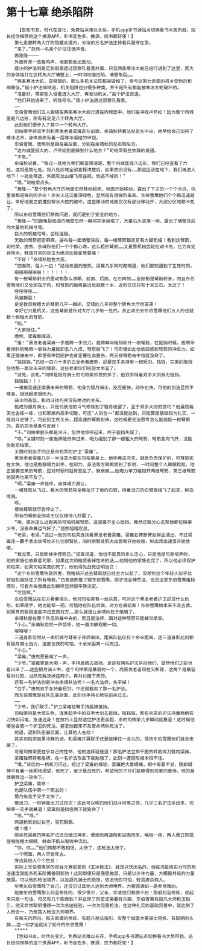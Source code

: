 # 第十七章 绝杀陷阱
        【告知书友，时代在变化，免费站点难以长存，手机app多书源站点切换看书大势所趋，站长给你推荐的这个换源APP，听书音色多、换源、找书都好使！】
       第七走廊转角大厅的隐藏夹道内，分坛的三名护法正持着兵器守在那。
       “来了。”忽然一名高个护法压低声音。
       轰隆隆~~~~
       外面传来一些轰鸣声，地面都发出震动。
       瘦小的护法则是走到前面透过观察孔看着外面，只见两条寒冰大蛇已经行进到了这里，庞大的身体抽打在这转角大厅墙壁上，一时间地面凹陷，墙壁龟裂……
       “两条寒冰大蛇，真够狠的，那么多机关法阵都被毁掉了，幸亏这第七走廊的机关受到的影响最低。”瘦小护法嘀咕道，机关陷阱也分很多种类，并不是所有都能被寒冰大蛇破坏的。
       “准备好，等那些入侵者进入大厅，再发动机关。”高个护法说道。
       “他们开始进来了，听我号令。”瘦小护法透过观察孔看着。
       ……
       东伯雪鹰他们五人跟随在两条寒冰大蛇行进在内城堡中，他们在寻找卢怀如！因为整个内城堡是八边形，所有有足足八个转角大厅。
       此刻他们便步入了其中一个转角大厅。
       司柏荣手持双手剑和黑发老者梁雍走在前面，余靖秋持着法杖走在中央，她早给自己加持了寒冰法术，身体表面有着一层寒冰凝结的甲铠。
       东伯雪鹰、唐熊则是跟在最后面，分别在余靖秋的左右侧后方。
       “这内城堡挺大的，卢怀如到底躲到什么地方？”司柏荣有些焦躁的说道。
       “不急。”
       余靖秋说着，“每过一处地方我们都查探清楚，整个内城堡成八边形，我们已经查看了六处，这将是第七处。将八处区域全部查探清楚后，如果依旧没有……那就应该在地下，我们再进入地下！一处处筛选，外面有龙山楼飞舟监视，他逃不掉的！”
       “嗯。”司柏荣点头。
       “轰隆——”整个转角大厅的地面忽然移动起来，地面开始移动，露出了下方的一个个大坑，坑里面都是锋利的矛尖！矛尖上还泛着深绿色，显然是有很强烈毒素。东伯雪鹰他们个个都迅速避让，幸好地面之前遭到寒冰大蛇的破坏，这些移动的地面仅仅有部分移动开，大部分区域都卡死了。
       所以东伯雪鹰他们稍微闪避，就闪避到了安全的地方。
       “轰隆——”四面龟裂扭曲的墙壁忽然一瞬间完全崩塌了，大量石头滚落一地，露出了墙壁背后的大量的机械弓弩。
       巨大的机械弓弩，齿轮连接。
       无数的弩箭密密麻麻，遍布每一面墙壁背后，每一根弩箭都足足有大腿粗细！看到这弩箭，司柏荣、唐熊、余靖秋他们一个个都心寒，这么粗的弩箭……又是靠机械齿轮拉动卡死，拉力肯定非常大，释放开来的攻击力绝对比破星弩要强！
       “不好！”余靖秋脸色大变。
       “四面防，每人一边！”经验老道的唐熊、梁雍几乎同时都喊道，他们都知道到了生死时刻。
       崩崩崩崩崩崩！！！！！！
       每一根弩箭射出的震动都那么清晰，前面、后面、左右两侧……全部都是弩箭射来，而且东伯雪鹰他们又全部在厅内，和弩箭的距离最远也就数十米，近的仅仅只有十米左右。太近了！
       呼呼呼呼……
       风被撕裂！
       足足数百根粗大的弩箭几乎一瞬间，交错的几乎将整个转角大厅给笼罩！
       幸好它只是机关，这些弩箭是针对大厅几乎每一处的，真正攻击到东伯雪鹰他们五人的也就数十根粗大的弩箭。
       “挡。”
       “大家挡住。”
       唐熊、梁雍都喊道。
       “蓬！”黑发老者梁雍一手盾牌一手战刀，盾牌瞬间格挡卸开一根弩箭，在抵挡时候，盾牌带着倾斜的略微一收将力量就卸去八九成，弩箭崩飞了！可即便如此他依旧感到弩箭的冲击力。如果正面被击中，即便有甲铠庇护也肯定要吐血重伤，两三根弩箭击中怕就没命了。
       “铛铛铛。”已经一百六十多的白发老者唐熊，却是双手各持有一根短剑，铛铛，完美的阻挡住他那一面攻击来的弩箭，这些老家伙们经验太丰富了。
       “该死，该死。”同样是银月骑士的司柏荣却慌的多了，他双手持着双手大剑奋力抵挡。
       铛铛铛！！！
       一根根高速正面袭击来的弩箭，他身为银月骑士，反应是快，动作也快，可他的剑法显然不够高，抵挡起来很吃力。
       骑士的高低，和战斗技巧并没有绝对的关系。
       能成为银月骑士，只是代表他的斗气修炼到了银月级罢了，至于双手大剑的技巧？他虽然每天也去练一练，也和家族内高手切磋，可连‘人剑合一’都没能达到，只能算是基础较为扎实，一般战斗足够了。可此刻生死关头，超高速的弩箭射来，这时候是无法思考怎么抵挡每一根弩箭的，靠的完全是条件反射！
       “不。”司柏荣额头都是冷汗，忽然他惊呼起来，终于抵挡失误了。
       “呼。”关键时刻一面盾牌陡然伸过来，竭力碰到了那一根粗大的弩箭，弩箭变向飞开，没能伤到司柏荣。
       关键时刻出手的正是司柏荣的护卫‘梁雍’。
       黑发老者梁雍几乎一半注意力都在司柏荣身上，他毕竟这次来，就是负责保护的，可弩箭实在太快，他也是勉强竭力出手，在卸力、身法等方面都受到了影响，一时间整个人踉踉跄跄，他正面袭击来的弩箭，应对时顿时就有些乱了，崩崩崩……他竭力单刀格挡开两根弩箭，第三根弩箭他就再也来不及了。
       “啊。”梁雍一声低呼，身体竭力避让。
       一根弩箭从飞过，粗大的弩箭完全撕扯开了他的右臂，持着战刀的右臂直接飞了起来，鲜血喷溅。
       呼。
       很快弩箭就尽皆停止了。
       所有的弩箭全部攻击仅仅维持几秒罢了。
       “唉，面对这么近距离的可怕机械弩箭，这梁雍不全心抵挡，竟然还敢分心去帮他那位柏荣少爷，没丢命算运气好了。”唐熊暗暗叹息。
       “老梁，老梁。”逃过一劫的司柏荣连扶着黑发老者梁雍，梁雍右臂断臂处鲜血涌出，不过梁雍连一翻手拿出丝带咬牙扎住断臂处，同时断臂处肌肉血管都开始收缩，鲜血流出速度开始放缓。
       “我没事，只是断掉手臂而已。”梁雍说道，他也不是真的多么忠心，只是他是司家培养的，他的家族也依靠着司家，如果这次司柏荣丢掉性命的话……他和他的家族也完了，所以他必须保护司柏荣，如果司柏荣真的死了，他也得先战死证明自己！
       “这个东伯雪鹰倒是厉害，我格挡开这些弩箭就已经全力以赴了，没想到这个年轻人似乎比较轻松就挡住了所有弩箭。”白发唐熊瞥了眼东伯雪鹰，刚才他全神贯注，也没注意东伯雪鹰格挡情形，可看东伯雪鹰此刻模样显然很平静淡定。
       “可惜啊。”
       东伯雪鹰站在后方看着摇头，他对司柏荣有一丝杀意，可对这个黑发老者护卫却没什么仇怨。如果顺手，他也能帮一把。可惜他在队伍后面，对方在最前面！东伯雪鹰根本来不及去救，如果真的极限速度冲过去救对方……那么就是让余靖秋处于绝境了。
       余靖秋是在整个队伍的最中央的，而且是法师，面对这种弩箭只能被动承受。
       “小心。”余靖秋忽然一声惊呼，她一直冷静观察一切。
       嗖嗖嗖！
       三道身影忽然从一面机械弓弩架子背后窜出，距离队伍仅仅十余米距离，这三道身影此刻都有银月骑士战力，速度也快的可怕，十余米距离一闪而过。
       “小心。”
       “梁雍。”唐熊更是喊了一声。
       “少爷。”梁雍更是大喝一声，手持盾牌去抵挡，足足有两名护法杀向他们，显然他们之前也看出来了……这些银月骑士中，这个司柏荣是最弱的一个，而黑发老者现在又断臂，这两个是最容易对付的，当然先解决掉这两个。再对付接下来的。
       还有一名护法则是冲向余靖秋法师！一名大法师，先干掉！
       “住手。”唐熊双手各持着短剑，中途就截向了那一名护法。
       而东伯雪鹰是在队伍最后面，此刻也手持长枪往前杀过去。
       ……
       “少爷，我们联手。”护卫梁雍独臂手持盾牌抵挡。
       司柏荣则是大惊失色，连拿起手中的双手大剑去抵挡，铛铛铛，那名杀来的护法持着两柄弯刀快如闪电，急速近身！在技巧上显然这位护法更高超，杀的司柏荣几乎瞬间就暴退！这时候他哪里会管一个护卫的死活，甚至他都来不及管余靖秋死活了。
       他退，退到队伍最后面，让其他人去挡！
       其实司柏荣如果冷静的话，和梁雍并肩联手还是能撑住一会儿的，很快东伯雪鹰他们就会来援了。
       可是司柏荣更在乎自己的性命，他的选择就是退！那名护法立即干脆的转而挥刀劈向梁雍。
       梁雍独臂持着盾牌，在一名护法攻击下就勉强了，此刻一遭围攻根本挡不住。
       “噗。”背后的一柄弯刀闪过，掠过了梁雍的喉咙，梁雍瞪大着眼睛，眼中有着不甘，随即眼神中有着一丝期待渴望，他死了，至少是战死的，希望他的子孙们能够得到司家的善待。他的身体朝旁边一软倒下。
       护卫梁雍，毙命！
       也是队伍中第一个死去的！
       银月级高手交手太快了。
       像出刀，一秒钟能出刀过百次！由此可以明白他们战斗何等之快，几乎三名护法杀出来，司柏荣一交手就暴退！梁雍则是挡住两下就毙命了！
       “呼。”“呼。”
       两道枪影划过长空，雪花飘飘。
       噗！噗！
       刚杀死梁雍的两名护法还没缓过神来，便感到两道枪影迎面而来，喉咙一疼，两人便立即捂住喉咙瞪大眼睛，鲜血不断从喉咙中流出。
       “你，你……”他们俩都不敢相信，太快了，这枪法太快了。
       一个照面，两人尽皆死去。
       旁边其他人个个色变！
       实际上东伯雪鹰学的是谷元寒前辈的《玄冰枪法》，就是以快出名的，他在流星级实力时的枪法速度就能杀死五阶魔兽阴影豹！此刻即便只是随意施展，只是以少许力量，大概银月级的力量施展。可以他的枪法境界，以及超凡骑士的绝技，依旧快的可怕，轻易虐杀两人。
       毕竟东伯雪鹰除了自己，还没见过其他人达到大师境界，力量圆满如一是非常难的。
       能像东伯雪鹰那么刻苦修炼的，很少很少，父亲、宗凌他们都做不到！那般刻苦修炼，说起来只是一句话，可又有几个能做到？并且除了刻苦还需要有头脑，东伯雪鹰有超凡大师枪法指引，他又非常聪明懂得一次次总结经验，一次次完善枪法，在这种扎实的基础完善中，就达到了人枪合一，乃至踏入枪法大师境界。
       有每天的药浴、每天疯魔的修炼、有超凡枪法指引、有整个城堡大量骑士陪练、有聪明的头脑……这一切才造就出了如今的东伯雪鹰！
       *****
       【告知书友，时代在变化，免费站点难以长存，手机app多书源站点切换看书大势所趋，站长给你推荐的这个换源APP，听书音色多、换源、找书都好使！】